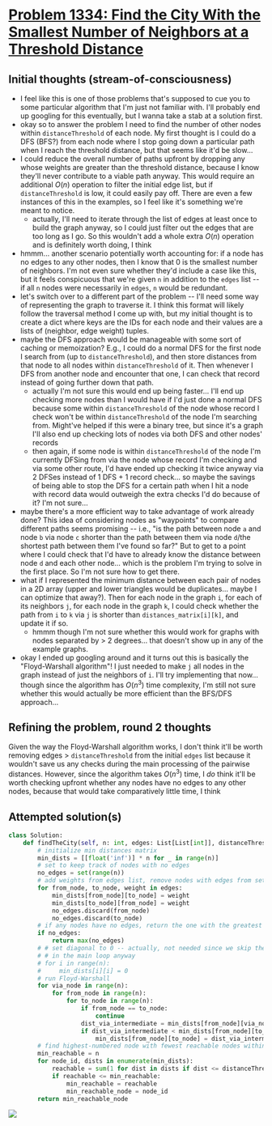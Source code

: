 # [Problem 1334: Find the City With the Smallest Number of Neighbors at a Threshold Distance](https://leetcode.com/problems/find-the-city-with-the-smallest-number-of-neighbors-at-a-threshold-distance/description/?envType=daily-question)

## Initial thoughts (stream-of-consciousness)

- I feel like this is one of those problems that's supposed to cue you to some particular algorithm that I'm just not familiar with. I'll probably end up googling for this eventually, but I wanna take a stab at a solution first.
- okay so to answer the problem I need to find the number of other nodes within `distanceThreshold` of each node. My first thought is I could do a DFS (BFS?) from each node where I stop going down a particular path when I reach the threshold distance, but that seems like it'd be slow...
- I could reduce the overall number of paths upfront by dropping any whose weights are greater than the threshold distance, because I know they'll never contribute to a viable path anyway. This would require an additional $O(n)$ operation to filter the initial edge list, but if `distanceThreshold` is low, it could easily pay off. There are even a few instances of this in the examples, so I feel like it's something we're meant to notice.
  - actually, I'll need to iterate through the list of edges at least once to build the graph anyway, so I could just filter out the edges that are too long as I go. So this wouldn't add a whole extra $O(n)$ operation and is definitely worth doing, I think
- hmmm... another scenario potentially worth accounting for: if a node has no edges to any other nodes, then I know that 0 is the smallest number of neighbors. I'm not even sure whether they'd include a case like this, but it feels conspicuous that we're given `n` in addition to the `edges` list -- if all `n` nodes were necessarily in `edges`, `n` would be redundant.
- let's switch over to a different part of the problem -- I'll need some way of representing the graph to traverse it. I think this format will likely follow the traversal method I come up with, but my initial thought is to create a dict where keys are the IDs for each node and their values are a lists of (neighbor, edge weight) tuples.
- maybe the DFS approach would be manageable with some sort of caching or memoization? E.g., I could do a normal DFS for the first node I search from (up to `distanceThreshold`), and then store distances from that node to all nodes within `distanceThreshold` of it. Then whenever I DFS from another node and encounter that one, I can check that record instead of going further down that path.
  - actually I'm not sure this would end up being faster... I'll end up checking more nodes than I would have if I'd just done a normal DFS because some within `distanceThreshold` of the node whose record I check won't be within `distanceThreshold` of the node I'm searching from. Might've helped if this were a binary tree, but since it's a graph I'll also end up checking lots of nodes via both DFS and other nodes' records
  - then again, if some node is within `distanceThreshold` of the node I'm currently DFSing from via the node whose record I'm checking and via some other route, I'd have ended up checking it twice anyway via 2 DFSes instead of 1 DFS + 1 record check... so maybe the savings of being able to stop the DFS for a certain path when I hit a node with record data would outweigh the extra checks I'd do because of it? I'm not sure...
- maybe there's a more efficient way to take advantage of work already done? This idea of considering nodes as "waypoints" to compare different paths seems promising -- i.e., "is the path between node `a` and node `b` via node `c` shorter than the path between them via node `d`/the shortest path between them I've found so far?" But to get to a point where I could check that I'd have to already know the distance between node `d` and each other node... which is the problem I'm trying to solve in the first place. So I'm not sure how to get there.
- what if I represented the minimum distance between each pair of nodes in a 2D array (upper and lower triangles would be duplicates... maybe I can optimize that away?). Then for each node in the graph `i`, for each of its neighbors `j`, for each node in the graph `k`, I could check whether the path from `i` to `k` via `j` is shorter than `distances_matrix[i][k]`, and update it if so.
  - hmmm though I'm not sure whether this would work for graphs with nodes separated by > 2 degrees... that doesn't show up in any of the example graphs.
- okay I ended up googling around and it turns out this is basically the "Floyd-Warshall algorithm"! I just needed to make `j` all nodes in the graph instead of just the neighbors of `i`. I'll try implementing that now... though since the algorithm has $O(n^3)$ time complexity, I'm still not sure whether this would actually be more efficient than the BFS/DFS approach...


## Refining the problem, round 2 thoughts

Given the way the Floyd-Warshall algorithm works, I don't think it'll be worth removing edges > `distanceThreshold` from the initial `edges` list because it wouldn't save us any checks during the main processing of the pairwise distances. However, since the algorithm takes $O(n^3)$ time, I *do* think it'll be worth checking upfront whether any nodes have no edges to any other nodes, because that would take comparatively little time, I think

## Attempted solution(s)

```python
class Solution:
    def findTheCity(self, n: int, edges: List[List[int]], distanceThreshold: int) -> int:
        # initialize min distances matrix
        min_dists = [[float('inf')] * n for _ in range(n)]
        # set to keep track of nodes with no edges
        no_edges = set(range(n))
        # add weights from edges list, remove nodes with edges from set
        for from_node, to_node, weight in edges:
            min_dists[from_node][to_node] = weight
            min_dists[to_node][from_node] = weight
            no_edges.discard(from_node)
            no_edges.discard(to_node)
        # if any nodes have no edges, return the one with the greatest ID
        if no_edges:
            return max(no_edges)
        # # set diagonal to 0 -- actually, not needed since we skip the diagonal
        # # in the main loop anyway
        # for i in range(n):
        #     min_dists[i][i] = 0
        # run Floyd-Warshall
        for via_node in range(n):
            for from_node in range(n):
                for to_node in range(n):
                    if from_node == to_node:
                        continue
                    dist_via_intermediate = min_dists[from_node][via_node] + min_dists[via_node][to_node]
                    if dist_via_intermediate < min_dists[from_node][to_node]:
                        min_dists[from_node][to_node] = dist_via_intermediate
        # find highest-numbered node with fewest reachable nodes within distanceThreshold
        min_reachable = n
        for node_id, dists in enumerate(min_dists):
            reachable = sum(1 for dist in dists if dist <= distanceThreshold)
            if reachable <= min_reachable:
                min_reachable = reachable
                min_reachable_node = node_id
        return min_reachable_node
```

![](https://github.com/user-attachments/assets/f4fb89c1-536b-454e-a7e7-a89b8b9c4e20)
